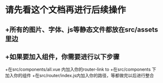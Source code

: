 # 请先看这个文档再进行后续操作
## +所有的图片、字体、js等静态文件都放在src/assets里边
## +如果要加入组件，你需要进行以下步骤
   +在src/components/all.vue  内加入你的router-link to
   +在src/components 下加入你的组件
   +在src/router/index.js内加入你的路径，等都做完以后进行整合
